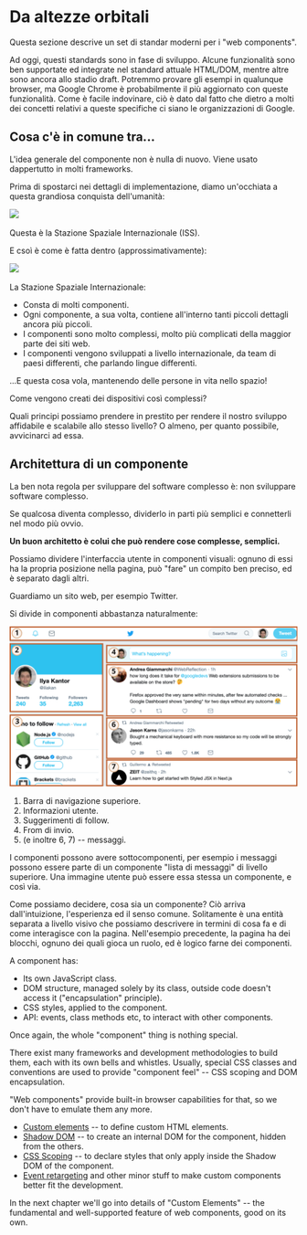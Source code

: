 # Da altezze orbitali

Questa sezione descrive un set di standar moderni per i "web components".

Ad oggi, questi standards sono in fase di sviluppo. Alcune funzionalità sono ben supportate ed integrate nel standard attuale HTML/DOM, mentre altre sono ancora allo stadio draft. Potremmo provare gli esempi in qualunque browser, ma Google Chrome è probabilmente il più aggiornato con queste funzionalità. Come è facile indovinare, ciò è dato dal fatto che dietro a molti dei concetti relativi a queste specifiche ci siano le organizzazioni di Google.

## Cosa c'è in comune tra...

L'idea generale del componente non è nulla di nuovo. Viene usato dappertutto in molti frameworks.

Prima di spostarci nei dettagli di implementazione, diamo un'occhiata a questa grandiosa conquista dell'umanità:

![](satellite.jpg)

Questa è la Stazione Spaziale Internazionale (ISS).

E csoì è come è fatta dentro (approssimativamente):

![](satellite-expanded.jpg)

La Stazione Spaziale Internazionale:
- Consta di molti componenti.
- Ogni componente, a sua volta, contiene all'interno tanti piccoli dettagli ancora più piccoli.
- I componenti sono molto complessi, molto più complicati della maggior parte dei siti web.
- I componenti vengono sviluppati a livello internazionale, da team di paesi differenti, che parlando lingue differenti.

...E questa cosa vola, mantenendo delle persone in vita nello spazio!

Come vengono creati dei dispositivi così complessi?

Quali principi possiamo prendere in prestito per rendere il nostro sviluppo affidabile e scalabile allo stesso livello? O almeno, per quanto possibile, avvicinarci ad essa.

## Architettura di un componente

La ben nota regola per sviluppare del software complesso è: non sviluppare software complesso.

Se qualcosa diventa complesso, dividerlo in parti più semplici e connetterli nel modo più ovvio.

**Un buon architetto è colui che può rendere cose complesse, semplici.**

Possiamo dividere l'interfaccia utente in componenti visuali: ognuno di essi ha la propria posizione nella pagina, può "fare" un compito ben preciso, ed è separato dagli altri.

Guardiamo un sito web, per esempio Twitter.

Si divide in componenti abbastanza naturalmente:

![](web-components-twitter.svg)

1. Barra di navigazione superiore.
2. Informazioni utente.
3. Suggerimenti di follow.
4. From di invio.
5. (e inoltre 6, 7) -- messaggi.

I componenti possono avere sottocomponenti, per esempio i messaggi possono essere parte di un componente "lista di messaggi" di livello superiore. Una immagine utente può essere essa stessa un componente, e così via.

Come possiamo decidere, cosa sia un componente? Ciò arriva dall'intuizione, l'esperienza ed il senso comune. Solitamente è una entità separata a livello visivo che possiamo descrivere in termini di cosa fa e di come interagisce con la pagina. Nell'esempio precedente, la pagina ha dei blocchi, ognuno dei quali gioca un ruolo, ed è logico farne dei componenti.

A component has:
- Its own JavaScript class.
- DOM structure, managed solely by its class, outside code doesn't access it ("encapsulation" principle).
- CSS styles, applied to the component.
- API: events, class methods etc, to interact with other components.

Once again, the whole "component" thing is nothing special.

There exist many frameworks and development methodologies to build them, each with its own bells and whistles. Usually, special CSS classes and conventions are used to provide "component feel" -- CSS scoping and DOM encapsulation.

"Web components" provide built-in browser capabilities for that, so we don't have to emulate them any more.

- [Custom elements](https://html.spec.whatwg.org/multipage/custom-elements.html#custom-elements) -- to define custom HTML elements.
- [Shadow DOM](https://dom.spec.whatwg.org/#shadow-trees) -- to create an internal DOM for the component, hidden from the others.
- [CSS Scoping](https://drafts.csswg.org/css-scoping/) -- to declare styles that only apply inside the Shadow DOM of the component.
- [Event retargeting](https://dom.spec.whatwg.org/#retarget) and other minor stuff to make custom components better fit the development.

In the next chapter we'll go into details of "Custom Elements" -- the fundamental and well-supported feature of web components, good on its own.
